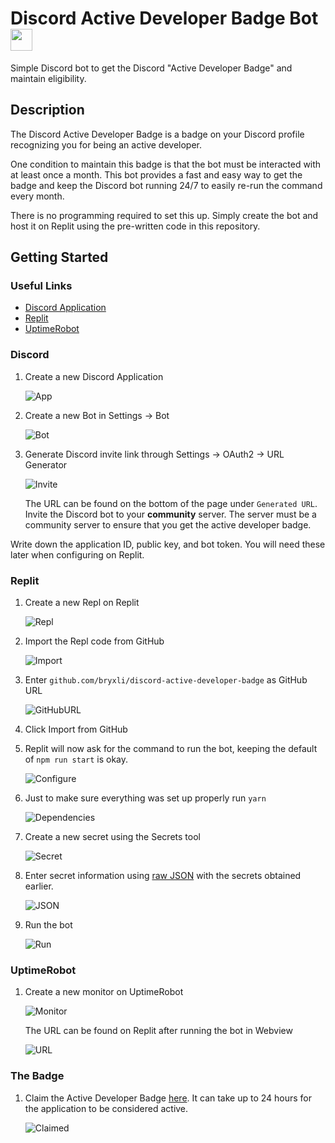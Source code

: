 # Discord Active Developer Badge Bot <img src="public/badge.svg" width="35" height="35">

Simple Discord bot to get the Discord "Active Developer Badge" and maintain eligibility.


## Description

The Discord Active Developer Badge is a badge on your Discord profile recognizing you for being an active developer.

One condition to maintain this badge is that the bot must be interacted with at least once a month. This bot provides a fast and easy way to get the badge and keep the Discord bot running 24/7 to easily re-run the command every month.

There is no programming required to set this up. Simply create the bot and host it on Replit using the pre-written code in this repository.

## Getting Started

### Useful Links

* [Discord Application](https://discord.com/developers/applications)
* [Replit](https://replit.com/)
* [UptimeRobot](https://uptimerobot.com/dashboard?ref=website-header#mainDashboard)

### Discord

1. Create a new Discord Application

    ![App](public/create_application.png)

2. Create a new Bot in Settings &rarr; Bot

    ![Bot](public/create_bot.png)

3. Generate Discord invite link through Settings &rarr; OAuth2 &rarr; URL Generator

    ![Invite](public/scopes.png)

    The URL can be found on the bottom of the page under `Generated URL`. Invite the Discord bot to your **community** server. The server must be a community server to ensure that you get the active developer badge.

Write down the application ID, public key, and bot token. You will need these later when configuring on Replit.

### Replit

1. Create a new Repl on Replit

    ![Repl](public/create_repl.png)

2. Import the Repl code from GitHub

    ![Import](public/import_from_github.png)

3. Enter `github.com/bryxli/discord-active-developer-badge` as GitHub URL

    ![GitHubURL](public/enter_github_url.png)

4. Click Import from GitHub

5. Replit will now ask for the command to run the bot, keeping the default of `npm run start` is okay.

    ![Configure](public/configure_run.png)

6. Just to make sure everything was set up properly run `yarn`

    ![Dependencies](public/dependencies.png)

7. Create a new secret using the Secrets tool

    ![Secret](public/secrets.png)

8. Enter secret information using [raw JSON](/secret.json) with the secrets obtained earlier.

    ![JSON](public/json.png)

9. Run the bot

    ![Run](public/run.png)

### UptimeRobot

1. Create a new monitor on UptimeRobot

    ![Monitor](public/new_monitor.png)

    The URL can be found on Replit after running the bot in Webview

    ![URL](public/webview.png)

### The Badge

1. Claim the Active Developer Badge [here](https://discord.com/developers/active-developer). It can take up to 24 hours for the application to be considered active.

    ![Claimed](public/claimed.png)